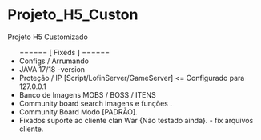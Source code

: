 # Projeto_H5_Custon
Projeto H5 Customizado

<ul>
======   [ Fixeds ] ======  
<li>Configs / Arrumando </li>
<li>JAVA 17/18 -version</li>
<li>Proteção / IP [Script/LofinServer/GameServer] <= Configurado para 127.0.0.1</li>
<li>Banco de Imagens  MOBS / BOSS / ITENS</li>
<li>Community board search imagens e funções .</li>
<li>Community Board Modo [PADRÃO].</li>
<li>Fixados suporte ao cliente clan War {Não testado ainda}. - fix arquivos cliente.</li>
</ul>
